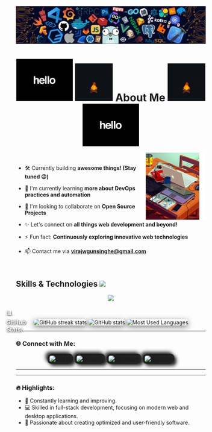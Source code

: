<div align="center" style="display: flex; justify-content: center; align-items: center; gap: 0; padding: 0; margin: 0;">
  <!-- Left image -->
  <img src="images/banner-thingy.png" style="width: 1100px">
</div>


<div align="center" gap: 0; padding: 0;>
  <h1 style="margin-bottom: 10px; gap: 0; padding: 0;">
    <img src="gifs/all-language-hello.gif" style="width: 150px">
   <img src="gifs/fire-thingy.gif" width="100px" height="100px" alt="fire" /> 
 About Me
   <img src="gifs/fire-thingy.gif" width="100px" height="100px" alt="fire" />
    <img src="gifs/all-language-hello.gif" style="width: 150px">
  </h1>
</div>


<img width="35%"  align="right" alt="Github" src="gifs/co-working-photo.gif" />

<br>

- 🛠️ Currently building **awesome things! (Stay tuned 😉)**

- 🌱 I'm currently learning **more about DevOps practices and automation**
- 👯 I'm looking to collaborate on **Open Source Projects**
- ✨ Let's connect on **all things web development and beyond!**
- ⚡ Fun fact: **Continuously exploring innovative web technologies**
- 📫 Contact me via **virajwgunsinghe@gmail.com**

<br>

## Skills & Technologies <img src="https://media2.giphy.com/media/QssGEmpkyEOhBCb7e1/giphy.gif?cid=ecf05e47a0n3gi1bfqntqmob8g9aid1oyj2wr3ds3mg700bl&rid=giphy.gif" width ="3%">



<p align="center">
  <a>
    <img src="https://skillicons.dev/icons?i=js,html,css,react,nodejs,python,aws,docker,git,figma,c,cpp,cs,arduino,java,spring,mongodb,mysql,firebase,supabase&perline=15&size=10"/>
  
  </a>
</p>



<div style="position: relative; display: inline-block;">
 
  <h3 style="
    position: absolute;
    top: 50%;
    left: 50%;
    transform: translate(-50%, -50%);
    color: white;
    font-weight: extra-bold;
    font-size: 1.1em;
    text-shadow: 1px 1px 4px #000;
    pointer-events: none;
    ">
    📊 GitHub Stats:</h3>
  </span>
</div>


<p align="center">
  <img src="https://github-readme-streak-stats.herokuapp.com/?user=virajwathsalag&theme=radical" alt="GitHub streak stats" style="border-radius: 15px; box-shadow: 0px 4px 15px rgba(0, 0, 0, 0.5);" />
  <img src="https://github-readme-stats.vercel.app/api?username=virajwathsalag&show_icons=true&locale=en&theme=radical" alt="GitHub stats" style="border-radius: 15px; box-shadow: 0px 4px 15px rgba(0, 0, 0, 0.5);" />
  <img src="https://github-readme-stats.vercel.app/api/top-langs/?username=virajwathsalag&layout=compact&theme=radical" alt="Most Used Languages" style="border-radius: 15px; box-shadow: 0px 4px 15px rgba(0, 0, 0, 0.5);" />
</p>

---

### 🌐 Connect with Me:

<p align="center">
  <a href="https://dev.to/virajwathsalag" target="_blank">
    <img src="https://skillicons.dev/icons?i=devto" alt="Dev.to" style="border-radius: 10px; padding: 5px; background: linear-gradient(145deg, #1c1c1c, #242424); box-shadow: 5px 5px 10px #1a1a1a, -5px -5px 10px #2e2e2e;" />
  </a>
  <a href="https://www.linkedin.com/in/virajwathsalag/" target="_blank">
    <img src="https://skillicons.dev/icons?i=linkedin" alt="LinkedIn" style="border-radius: 10px; padding: 5px; background: linear-gradient(145deg, #1c1c1c, #242424); box-shadow: 5px 5px 10px #1a1a1a, -5px -5px 10px #2e2e2e;" />
  </a>
  <a href="https://instagram.com/virajwathsalag" target="_blank">
    <img src="https://skillicons.dev/icons?i=instagram" alt="Instagram" style="border-radius: 10px; padding: 5px; background: linear-gradient(145deg, #1c1c1c, #242424); box-shadow: 5px 5px 10px #1a1a1a, -5px -5px 10px #2e2e2e;" />
  </a>
  
  <a href="https://youtube.com/@virajwathsalag" target="_blank">
    <img src="https://skillicons.dev/icons?i=youtube" alt="YouTube" style="border-radius: 10px; padding: 5px; background: linear-gradient(145deg, #1c1c1c, #242424); box-shadow: 5px 5px 10px #1a1a1a, -5px -5px 10px #2e2e2e;" />
  </a>
</p>

---



---

### 🔥 Highlights:

- 🌱 Constantly learning and improving.
- 💻 Skilled in full-stack development, focusing on modern web and desktop applications.
- 🚀 Passionate about creating optimized and user-friendly software.
